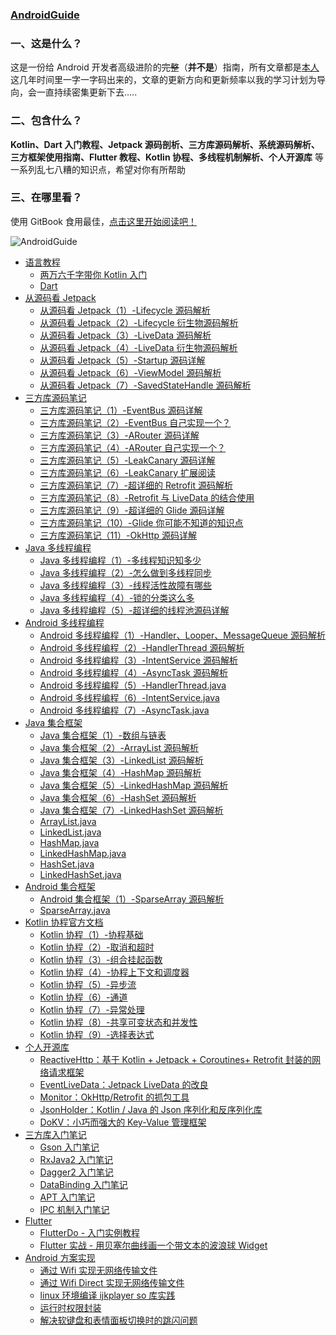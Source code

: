 ### [AndroidGuide](https://github.com/leavesC/AndroidGuide)

### 一、这是什么？

这是一份给 Android 开发者高级进阶的~~完整~~（**并不是**）指南，所有文章都是[本人](https://github.com/leavesC)这几年时间里一字一字码出来的，文章的更新方向和更新频率以我的学习计划为导向，会一直持续密集更新下去.....

### 二、包含什么？

**Kotlin、Dart 入门教程、Jetpack 源码剖析、三方库源码解析、系统源码解析、三方框架使用指南、Flutter 教程、Kotlin 协程、多线程机制解析、个人开源库** 等一系列乱七八糟的知识点，希望对你有所帮助

### 三、在哪里看？

使用 GitBook 食用最佳，[点击这里开始阅读吧！](https://leavesc.gitbook.io/androidguide/)

![AndroidGuide](https://s1.ax1x.com/2020/11/07/B5msBj.png)

* [语言教程 ]()
	* [两万六千字带你 Kotlin 入门](kotlin/kotlin入门教程.md)
	* [Dart](dart/Dart入门教程.md)
* [从源码看 Jetpack]()
    * [从源码看 Jetpack（1）-Lifecycle 源码解析](jetpack/Lifecycle源码解析.md)
    * [从源码看 Jetpack（2）-Lifecycle 衍生物源码解析](jetpack/Lifecycle衍生.md)
    * [从源码看 Jetpack（3）-LiveData 源码解析](jetpack/LiveData源码解析.md)
    * [从源码看 Jetpack（4）-LiveData 衍生物源码解析](jetpack/LiveData衍生.md)
    * [从源码看 Jetpack（5）-Startup 源码详解](jetpack/Startup源码详解.md)
    * [从源码看 Jetpack（6）-ViewModel 源码解析](jetpack/ViewModel源码解析.md)
    * [从源码看 Jetpack（7）-SavedStateHandle 源码解析](jetpack/SavedStateHandle源码详解.md)
* [三方库源码笔记]()
    - [三方库源码笔记（1）-EventBus 源码详解](android_opensource/1-EventBus源码详解.md)
    - [三方库源码笔记（2）-EventBus 自己实现一个？](android_opensource/2-EventBus自己实现一个？.md)
    - [三方库源码笔记（3）-ARouter 源码详解](android_opensource/3-ARouter源码详解.md)
    - [三方库源码笔记（4）-ARouter 自己实现一个？](android_opensource/4-ARouter自己实现一个？.md)
    - [三方库源码笔记（5）-LeakCanary 源码详解](android_opensource/5-LeakCanary源码详解.md)
    - [三方库源码笔记（6）-LeakCanary 扩展阅读](android_opensource/6-LeakCanary扩展阅读.md)
    - [三方库源码笔记（7）-超详细的 Retrofit 源码解析](android_opensource/7-超详细的Retrofit源码解析.md)
    - [三方库源码笔记（8）-Retrofit 与 LiveData 的结合使用](android_opensource/8-Retrofit与LiveData的结合使用.md)
    - [三方库源码笔记（9）-超详细的 Glide 源码详解](android_opensource/9-超详细的Glide源码详解.md)
    - [三方库源码笔记（10）-Glide 你可能不知道的知识点](android_opensource/10-Glide你可能不知道的知识点.md)
    - [三方库源码笔记（11）-OkHttp 源码详解](android_opensource/11-OkHttp源码详解.md)
* [Java 多线程编程]()
	* [Java 多线程编程（1）-多线程知识知多少](java_multithreading/1-多线程知识知多少.md)
	* [Java 多线程编程（2）-怎么做到多线程同步](java_multithreading/2-怎么做到多线程同步.md)
	* [Java 多线程编程（3）-线程活性故障有哪些](java_multithreading/3-线程活性故障有哪些.md)
	* [Java 多线程编程（4）-锁的分类这么多](java_multithreading/4-锁的分类这么多.md)
	* [Java 多线程编程（5）-超详细的线程池源码详解](java_multithreading/5-超详细的线程池源码详解.md)
* [Android 多线程编程]()
	* [Android 多线程编程（1）-Handler、Looper、MessageQueue 源码解析](android_multithreading/Android多线程之Handler、Looper与MessageQueue源码解析.md)
	* [Android 多线程编程（2）-HandlerThread 源码解析](android_multithreading/Android多线程之HandlerThread源码解析.md)
	* [Android 多线程编程（3）-IntentService 源码解析](android_multithreading/Android多线程之IntentService源码解析.md)
	* [Android 多线程编程（4）-AsyncTask 源码解析](android_multithreading/Android多线程之AsyncTask源码解析.md)
	* [Android 多线程编程（5）-HandlerThread.java](android_multithreading/HandlerThread.md)
	* [Android 多线程编程（6）-IntentService.java](android_multithreading/IntentService.md)
	* [Android 多线程编程（7）-AsyncTask.java](android_multithreading/AsyncTask.md)
* [Java 集合框架]()
	* [Java 集合框架（1）-数组与链表](java_collections/Java集合框架源码解析之数组与链表.md)
	* [Java 集合框架（2）-ArrayList 源码解析](java_collections/Java集合框架源码解析之ArrayList.md)
	* [Java 集合框架（3）-LinkedList 源码解析](java_collections/Java集合框架源码解析之LinkedList.md)
	* [Java 集合框架（4）-HashMap 源码解析](java_collections/Java集合框架源码解析之HashMap.md)
	* [Java 集合框架（5）-LinkedHashMap 源码解析](java_collections/Java集合框架源码解析之LinkedHashMap.md)
	* [Java 集合框架（6）-HashSet 源码解析](java_collections/Java集合框架源码解析之HashSet.md)
	* [Java 集合框架（7）-LinkedHashSet 源码解析](java_collections/Java集合框架源码解析之LinkedHashSet.md)
	* [ArrayList.java](java_collections/ArrayList.md)
	* [LinkedList.java](java_collections/LinkedList.md)
	* [HashMap.java](java_collections/HashMap.md)
	* [LinkedHashMap.java](java_collections/LinkedHashMap.md)
	* [HashSet.java](java_collections/HashSet.md)
	* [LinkedHashSet.java](java_collections/LinkedHashSet.md)
* [Android 集合框架]()
	* [Android 集合框架（1）-SparseArray 源码解析](android_collections/SparseArray源码解析.md)
	* [SparseArray.java](android_collections/SparseArray.md)
* [Kotlin 协程官方文档]()
	* [Kotlin 协程（1）-协程基础](kotlin_coroutine/1-协程基础.md)
	* [Kotlin 协程（2）-取消和超时](/kotlin_coroutine/2-取消和超时.md)
	* [Kotlin 协程（3）-组合挂起函数](kotlin_coroutine/3-组合挂起函数.md)
	* [Kotlin 协程（4）-协程上下文和调度器](kotlin_coroutine/4-协程上下文和调度器.md)
	* [Kotlin 协程（5）-异步流](kotlin_coroutine/5-异步流.md)
	* [Kotlin 协程（6）-通道](kotlin_coroutine/6-通道.md)
	* [Kotlin 协程（7）-异常处理](kotlin_coroutine/7-异常处理.md)
	* [Kotlin 协程（8）-共享可变状态和并发性](kotlin_coroutine/8-共享可变状态和并发性.md)
	* [Kotlin 协程（9）-选择表达式](kotlin_coroutine/9-选择表达式.md)
* [个人开源库]()
    * [ReactiveHttp：基于 Kotlin + Jetpack + Coroutines+ Retrofit 封装的网络请求框架](https://github.com/leavesC/ReactiveHttp)
    * [EventLiveData：Jetpack LiveData 的改良](https://github.com/leavesC/EventLiveData)
    * [Monitor：OkHttp/Retrofit 的抓包工具](https://github.com/leavesC/Monitor)
    * [JsonHolder：Kotlin / Java 的 Json 序列化和反序列化库](https://github.com/leavesC/JsonHolder)
	* [DoKV：小巧而强大的 Key-Value 管理框架](https://github.com/leavesC/DoKV)
* [三方库入门笔记 ]()
	* [Gson 入门笔记](android/Gson使用详解.md)
	* [RxJava2 入门笔记](android/RxJava2入门详细笔记.md)
	* [Dagger2 入门笔记](https://github.com/leavesC/Dagger2Samples)
	* [DataBinding 入门笔记](https://github.com/leavesC/DataBindingSamples)
	* [APT 入门笔记](https://github.com/leavesC/DoKV)
	* [IPC 机制入门笔记](https://github.com/leavesC/IPCSamples)
* [Flutter]()
	* [FlutterDo - 入门实例教程](https://github.com/leavesC/flutter_do)
	* [Flutter 实战 - 用贝塞尔曲线画一个带文本的波浪球 Widget](https://juejin.im/post/5db5c03a6fb9a0208668e4f3)
* [Android 方案实现]()
	* [通过 Wifi 实现无网络传输文件](https://github.com/leavesC/WifiFileTransfer)
	* [通过 Wifi Direct 实现无网络传输文件](https://github.com/leavesC/WifiP2P)
	* [linux 环境编译 ijkplayer so 库实践](https://github.com/leavesC/ijkplayer-so-extend)
	* [运行时权限封装](https://github.com/leavesC/PermissionSteward)
	* [解决软键盘和表情面板切换时的跳闪问题](https://github.com/leavesC/Keyboard)